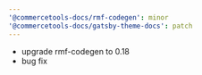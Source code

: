 ```yaml
---
'@commercetools-docs/rmf-codegen': minor
'@commercetools-docs/gatsby-theme-docs': patch
---
```


- upgrade rmf-codegen to 0.18
- bug fix
